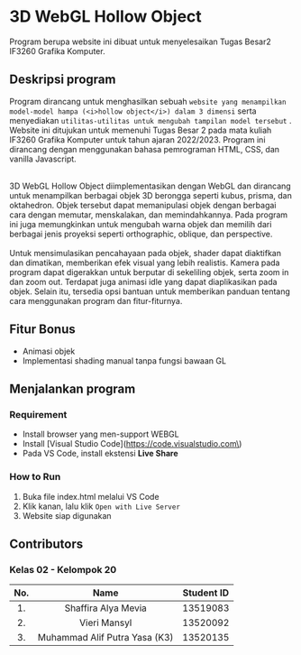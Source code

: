 # 3D WebGL Hollow Object
Program berupa website ini dibuat untuk menyelesaikan Tugas Besar2 IF3260 Grafika Komputer.

## Deskripsi program
Program dirancang untuk menghasilkan sebuah `website yang menampilkan model-model hampa (<i>hollow object</i>) dalam 3 dimensi` serta menyediakan `utilitas-utilitas untuk mengubah tampilan model tersebut` . Website ini ditujukan untuk memenuhi Tugas Besar 2 pada mata kuliah IF3260 Grafika Komputer untuk tahun ajaran 2022/2023. Program ini dirancang dengan menggunakan bahasa pemrograman HTML, CSS, dan vanilla Javascript.<br><br>

3D WebGL Hollow Object diimplementasikan dengan WebGL dan dirancang untuk menampilkan berbagai objek 3D berongga seperti kubus, prisma, dan oktahedron. Objek tersebut dapat memanipulasi objek dengan berbagai cara dengan memutar, menskalakan, dan memindahkannya. Pada program ini juga memungkinkan untuk mengubah warna objek dan memilih dari berbagai jenis proyeksi seperti orthographic, oblique, dan perspective.<br><br>
Untuk mensimulasikan pencahayaan pada objek, shader dapat diaktifkan dan dimatikan, memberikan efek visual yang lebih realistis. Kamera pada program dapat digerakkan untuk berputar di sekeliling objek, serta zoom in dan zoom out. Terdapat juga animasi idle yang dapat diaplikasikan pada objek. Selain itu, tersedia opsi bantuan untuk memberikan panduan tentang cara menggunakan program dan fitur-fiturnya.


## Fitur Bonus
- Animasi objek
- Implementasi shading manual tanpa fungsi bawaan GL

## Menjalankan program
### Requirement
- Install browser yang men-support WEBGL
- Install [Visual Studio Code](https://code.visualstudio.com\)
- Pada VS Code, install ekstensi <strong>Live Share</strong>

### How to Run
1. Buka file index.html melalui VS Code
2. Klik kanan, lalu klik `Open with Live Server`
3. Website siap digunakan

## Contributors
### Kelas 02 - Kelompok 20
| No. | Name | Student ID |
| :---: | :---: | :---: |
| 1. | Shaffira Alya Mevia | 13519083 |
| 2. | Vieri Mansyl | 13520092 |
| 3. | Muhammad Alif Putra Yasa (K3) | 13520135 |

